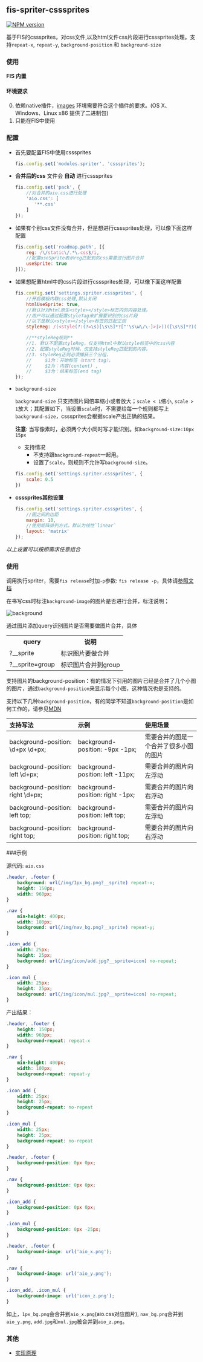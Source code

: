 ## fis-spriter-csssprites
[![NPM version](https://badge.fury.io/js/fis-spriter-csssprites.png)](http://badge.fury.io/js/fis-spriter-csssprites)

基于FIS的csssprites，对css文件,以及html文件css片段进行csssprites处理。支持`repeat-x`, `repeat-y`, `background-position` 和 `background-size`

### 使用

**FIS 内置**

#### 环境要求

0. 依赖native插件，[images](https://github.com/zhangyuanwei/node-images) 环境需要符合这个插件的要求。(OS X、Windows、Linux x86 提供了二进制包)
0. 只能在FIS中使用

### 配置

* 首先要配置FIS中使用csssprites

    ```javascript
    fis.config.set('modules.spriter', 'csssprites');
    ```

* **合并后的css** 文件会 **自动** 进行csssprites

    ```javascript
    fis.config.set('pack', {
        //对合并的aio.css进行处理
        'aio.css': [
           '**.css'
        ]
    });
    ```

* 如果有个别css文件没有合并，但是想进行csssprites处理，可以像下面这样配置

    ```javascript
    fis.config.set('roadmap.path', [{
        reg: /\/static\/.*\.css$/i,
        //配置useSprite表示reg匹配到的css需要进行图片合并
        useSprite: true
    }]);
    ```
* 如果想配置html中的css片段进行csssprites处理，可以像下面这样配置

    ```javascript
    fis.config.set('settings.spriter.csssprites', {
        //开启模板内联css处理,默认关闭
        htmlUseSprite: true,
        //默认针对html原生<style></style>标签内的内容处理。
        //用户可以通过配置styleTag来扩展要识别的css片段
        //以下是默认<style></style>标签的匹配正则
        styleReg: /(<style(?:(?=\s)[\s\S]*?["'\s\w\/\-]>|>))([\s\S]*?)(<\/style\s*>|$)/ig

        //**styleReg规则**
        //1. 默认不配置styleReg，仅支持html中默认style标签中的css内容
        //2. 配置styleReg时候，仅支持styleReg匹配到的内容。
        //3. styleReg正则必须捕获三个分组，
        //     $1为：开始标签（start tag），
        //     $2为：内容(content) ,
        //     $3为：结束标签(end tag)
    });
    ```
* `background-size`
    
    `background-size` 只支持图片同倍率缩小或者放大；`scale < 1`缩小, `scale > 1`放大；其配置如下，当设置`scale`时，不需要给每一个规则都写上`background-size`，csssprites会根据scale产出正确的结果。
    
    **注意**: 当写像素时，必须两个大小同时写才能识别。如`background-size:10px 15px`  

    * 支持情况
        * 不支持跟`background-repeat`一起用。
        * 设置了`scale`，则规则不允许写`background-size`。

    ```javascript
    fis.config.set('settings.spriter.csssprites', {
        scale: 0.5
    })
    ```

* **csssprites其他设置**

    ```javascript
    fis.config.set('settings.spriter.csssprites', {
        //图之间的边距
        margin: 10,
        //使用矩阵排列方式，默认为线性`linear`
        layout: 'matrix'
    });
    ```

*以上设置可以按照需求任意组合*

### 使用

调用执行spriter，需要`fis release`时加`-p`参数: `fis release -p`，具体请[参照文档](https://github.com/fis-dev/fis/wiki/%E9%85%8D%E7%BD%AEAPI#modulesspriter)

在书写css时标注`background-image`的图片是否进行合并，标注说明；

![background](https://raw.github.com/fex-team/fis-spriter-csssprites/master/doc/image/background.png)

通过图片添加query识别图片是否需要做图片合并，具体

<table>
    <tr>
        <th>query</th>
        <th>说明</th>
    </tr>
    <tr>
        <td>?__sprite</td>
        <td>标识图片要做合并</td>
    </tr>
    <tr>
        <td>?__sprite=group</td>
        <td>标识图片合并到group</td>
    </tr>
</table>

支持图片的background-position：有的情况下引用的图片已经是合并了几个小图的图片，通过`background-position`来显示每个小图，这种情况也是支持的。

支持以下几种`background-position`，有的同学不知道`background-position`是如何工作的，请参见[MDN](https://developer.mozilla.org/zh-CN/docs/Web/CSS/background-position)

|支持写法|示例|使用场景|
|:------|:----|:--------|
|background-position: \d+px \d+px;|background-position: -9px -1px;|需要合并的图是一个合并了很多小图的图片|
|background-position: left  \d+px;|background-position: left -11px;|需要合并的图片向左浮动|
|background-position: right \d+px;|background-position: right -1px;|需要合并的图片向右浮动|
|background-position: left top;|background-position: left top;|需要合并的图片向左浮动|
|background-position: right top;|background-position: right top;|需要合并的图片向右浮动

###示例

源代码: `aio.css`

```css
.header, .footer {
    background: url(/img/1px_bg.png?__sprite) repeat-x;
    height: 150px;
    width: 960px;
}

.nav {
    min-height: 400px;
    width: 100px;
    background: url(/img/nav_bg.png?__sprite) repeat-y;
}

.icon_add {
    width: 25px;
    height: 25px;
    background: url(/img/icon/add.jpg?__sprite=icon) no-repeat;
}

.icon_mul {
    width: 25px;
    height: 25px;
    background: url(/img/icon/mul.jpg?__sprite=icon) no-repeat;
}
```
产出结果：

```css
.header, .footer {
    height: 150px;
    width: 960px;
    background-repeat: repeat-x
}

.nav {
    min-height: 400px;
    width: 100px;
    background-repeat: repeat-y
}

.icon_add {
    width: 25px;
    height: 25px;
    background-repeat: no-repeat
}

.icon_mul {
    width: 25px;
    height: 25px;
    background-repeat: no-repeat
}

.header, .footer {
    background-position: 0px 0px;
}

.nav {
    background-position: 0px 0px;
}

.icon_add {
    background-position: 0px 0px;
}

.icon_mul {
    background-position: 0px -25px;
}

.header, .footer {
    background-image: url('aio_x.png');
}

.nav {
    background-image: url('aio_y.png');
}

.icon_add, .icon_mul {
    background-image: url('icon_z.png');
}

```

如上，`1px_bg.png`会合并到`aio_x.png`(aio.css对应图片), `nav_bg.png`合并到`aio_y.png`, `add.jpg`和`mul.jpg`被合并到`aio_z.png`。

### 其他
* [实现原理](https://github.com/fex-team/fis-spriter-csssprites/wiki/CssSprites%E5%AE%9E%E7%8E%B0%E5%8E%9F%E7%90%86)
